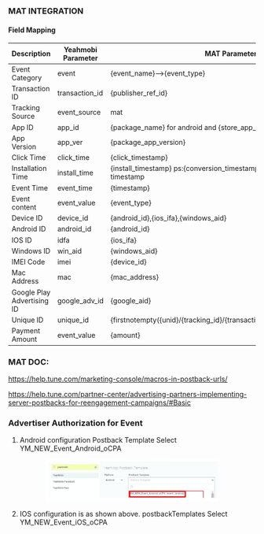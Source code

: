### MAT INTEGRATION
#### Field Mapping
Description|Yeahmobi Parameter|MAT Parameter
--|--|--
Event Category|event|{event_name}-->{event_type}
Transaction ID|transaction_id|{publisher_ref_id}
Tracking Source|event_source|mat
App ID|app_id|{package_name} for android and {store_app_id} for apple
App Version|app_ver|{package_app_version}
Click Time|click_time|{click_timestamp}
Installation Time|install_time|{install_timestamp} ps:{conversion_timestamp}Always consistent   with timestamp
Event Time|event_time|{timestamp}
Event content|event_value|{event_type}
Device ID|device_id|{android_id},{ios_ifa},{windows_aid}
Android ID|android_id|{android_id}
IOS ID|idfa|{ios_ifa}
Windows ID|win_aid|{windows_aid}
IMEI Code|imei|{device_id}
Mac Address|mac|{mac_address}
Google Play Advertising ID|google_adv_id|{google_aid}
Unique ID|unique_id|{firstnotempty({unid}/{tracking_id}/{transaction_id}/{android_id}/{ios_ifa})} 
Payment Amount|event_value|{amount} 

### MAT DOC:

<https://help.tune.com/marketing-console/macros-in-postback-urls/>

<https://help.tune.com/partner-center/advertising-partners-implementing-server-postbacks-for-reengagement-campaigns/#Basic>

### Advertiser Authorization for Event

1. Android configuration Postback Template Select YM_NEW_Event_Android_oCPA

<div align=center><img src="https://github.com/YmSupportDoc/YmSupportDoc/blob/master/OCPA_Integration_Document/MAT_INTEGRATION.png" width="70%" height="70%" /></div>

2. IOS configuration is as shown above. postbackTemplates Select YM_NEW_Event_iOS_oCPA